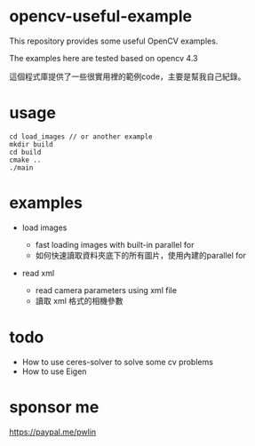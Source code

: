 # opencv-useful-example

This repository provides some useful OpenCV examples.

The examples here are tested based on opencv 4.3

這個程式庫提供了一些很實用裡的範例code，主要是幫我自己紀錄。

# usage
```
cd load_images // or another example
mkdir build
cd build
cmake ..
./main
```
# examples
* load images

    * fast loading images with built-in parallel for
    * 如何快速讀取資料夾底下的所有圖片，使用內建的parallel for
* read xml

    * read camera parameters using xml file
    * 讀取 xml 格式的相機參數

# todo
* How to use ceres-solver to solve some cv problems
* How to use Eigen

# sponsor me
https://paypal.me/pwlin
